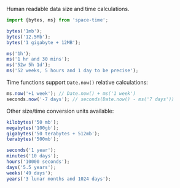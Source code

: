 Human readable data size and time calculations.

````js
import {bytes, ms} from 'space-time';

bytes('1mb');
bytes('12.5Mb');
bytes('1 gigabyte + 12MB');

ms('1h');
ms('1 hr and 30 mins');
ms('52w 5h 1d');
ms('52 weeks, 5 hours and 1 day to be precise');
````

Time functions support `Date.now()` relative calculations:

````js
ms.now('+1 week'); // Date.now() + ms('1 week')
seconds.now('-7 days'); // seconds(Date.now() - ms('7 days'))
````

Other size/time conversion units available:

````js
kilobytes('50 mb');
megabytes('100gb');
gigabytes('50 terabytes + 512mb');
terabytes('500mb');

seconds('1 year');
minutes('10 days');
hours('10000 seconds');
days('5.5 years');
weeks('49 days');
years('3 lunar months and 1024 days');
````
